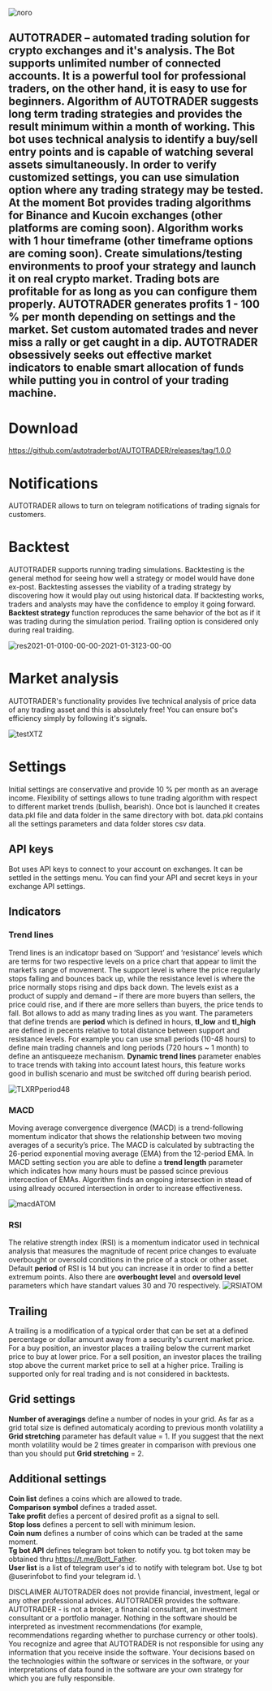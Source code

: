 
![лого](https://user-images.githubusercontent.com/104389384/166113023-8a07fb9d-2f11-4a5f-9563-320b949fbcf9.PNG)


## AUTOTRADER – automated trading solution for crypto exchanges and it's analysis. The Bot supports unlimited number of connected accounts. It is a powerful tool for professional traders, on the other hand, it is easy to use for beginners. Algorithm of AUTOTRADER suggests long term trading strategies and provides the result minimum within a month of working. This bot uses technical analysis to identify a buy/sell entry points and is capable of watching several assets simultaneously. In order to verify customized settings, you can use simulation option where any trading strategy may be tested. At the moment Bot provides trading algorithms for Binance and Kucoin exchanges (other platforms are coming soon). Algorithm works with 1 hour timeframe (other timeframe options are coming soon). Create simulations/testing environments to proof your strategy and launch it on real crypto market. Trading bots are profitable for as long as you can configure them properly. AUTOTRADER generates profits 1 - 100 % per month depending on settings and the market. Set custom automated trades and never miss a rally or get caught in a dip. AUTOTRADER obsessively seeks out effective market indicators to enable smart allocation of funds while putting you in control of your trading machine.

# Download
https://github.com/autotraderbot/AUTOTRADER/releases/tag/1.0.0


# Notifications

AUTOTRADER allows to turn on telegram notifications of trading signals for customers.

# Backtest

AUTOTRADER supports running trading simulations. Backtesting is the general method for seeing how well a strategy or model would have done ex-post. Backtesting assesses the viability of a trading strategy by discovering how it would play out using historical data. If backtesting works, traders and analysts may have the confidence to employ it going forward. **Backtest strategy** function reproduces the same behavior of the bot as if it was trading during the simulation period. Trailing option is considered only during real traiding.

![res2021-01-0100-00-00-2021-01-3123-00-00](https://user-images.githubusercontent.com/66214013/164999191-aaf8feb5-c2ae-4725-a4d2-435d0d34a339.png)


# Market analysis

AUTOTRADER's functionality provides live technical analysis of price data of any trading asset and this is absolutely free! You can ensure bot's efficiency simply by following it's signals. 

![testXTZ](https://user-images.githubusercontent.com/104389384/165693293-b53bad5e-5867-4fb0-8a47-99d04ee5d12a.png)


# Settings
Initial settings are conservative and provide 10 % per month as an average income. Flexibility of settings allows to tune trading algorithm with respect to different market trends (bullish, bearish). Once bot is launched it creates data.pkl file and data folder in the same directory with bot. data.pkl contains all the settings parameters and data folder stores csv data. 


## API keys
Bot uses API keys to connect to your account on exchanges. It can be settled in the settings menu. You can find your API and secret keys in your exchange API settings.


## Indicators

### Trend lines

Trend lines is an indicatopr based on ‘Support’ and ‘resistance’ levels which are terms for two respective levels on a price chart that appear to limit the market’s range of movement. The support level is where the price regularly stops falling and bounces back up, while the resistance level is where the price normally stops rising and dips back down. The levels exist as a product of supply and demand – if there are more buyers than sellers, the price could rise, and if there are more sellers than buyers, the price tends to fall. Bot allows to add as many trading lines as you want. The parameters that define trends are **period** which is defined in hours, **tl_low** and **tl_high** are defined in pecents relative to total distance between support and resistance levels. For example you can use small periods (10-48 hours) to define main trading channels and long periods (720 hours ~ 1 month) to define an antisqueeze mechanism. **Dynamic trend lines** parameter enables to trace trends with taking into account latest hours, this feature works good in bullish scenario and must be switched off during bearish period.

![TLXRPperiod48](https://user-images.githubusercontent.com/104389384/165706402-87a7d874-747f-4060-9e0e-d07fe825e4d1.png)

### MACD
Moving average convergence divergence (MACD) is a trend-following momentum indicator that shows the relationship between two moving averages of a security’s price. The MACD is calculated by subtracting the 26-period exponential moving average (EMA) from the 12-period EMA. In MACD setting section you are able to define a **trend length** parameter which indicates how many hours must be passed scince previous intercection of EMAs. Algorithm finds an ongoing intersection in stead of using allready occured intersection in order to increase effectiveness.

![macdATOM](https://user-images.githubusercontent.com/104389384/165700345-e2ed8e8f-b512-4686-b136-e64dc0dc416d.png)

### RSI
The relative strength index (RSI) is a momentum indicator used in technical analysis that measures the magnitude of recent price changes to evaluate overbought or oversold conditions in the price of a stock or other asset. Default **period** of RSI is 14 but you can increase it in order to find a better extremum points. Also there are **overbought level** and **oversold level** parameters which have standart values 30 and 70 respectively.
![RSIATOM](https://user-images.githubusercontent.com/104389384/166115719-9870b214-ae36-4af4-9529-db555a792b36.png)




## Trailing

A trailing is a modification of a typical order that can be set at a defined percentage or dollar amount away from a security's current market price. For a buy position, an investor places a trailing below the current market price to buy at lower price. For a sell position, an investor places the trailing stop above the current market price to sell at a higher price. Trailing is supported only for real trading and is not considered in backtests.

## Grid settings

**Number of averagings** define a number of nodes in your grid. As far as a grid total size is defined automaticaly acording to previous month volatility a **Grid stretching** parameter has default value = 1. If you suggest that the next month volatility would be 2 times greater in comparison with previous one than you should put  **Grid stretching** = 2.

## Additional settings

**Coin list** defines a coins which are allowed to trade.\
**Comparison symbol** defines a traded asset. \
**Take profit** defies a percent of desired profit as a signal to sell.\
**Stop loss** defines a percent to sell with minimum lesion.\
**Coin num** defines a number of coins which can be traded at the same moment.\
**Tg bot API** defines telegram bot token to notify you. tg bot token may be obtained thru https://t.me/Bott_Father. \
**User list** is a list of telegram user's id to notify with telegram bot. Use tg bot @userinfobot to find your telegram id. \


DISCLAIMER 
AUTOTRADER does not provide financial, investment, legal or any other professional advices. AUTOTRADER provides the software. AUTOTRADER - is not a broker, a financial consultant, an investment consultant or a portfolio manager. Nothing in the software should be interpreted as investment recommendations (for example, recommendations regarding whether to purchase currency or other tools). You recognize and agree that AUTOTRADER is not responsible for using any information that you receive inside the software. Your decisions based on the technologies within the software or services in the software, or your interpretations of data found in the software are your own strategy for which you are fully responsible.





